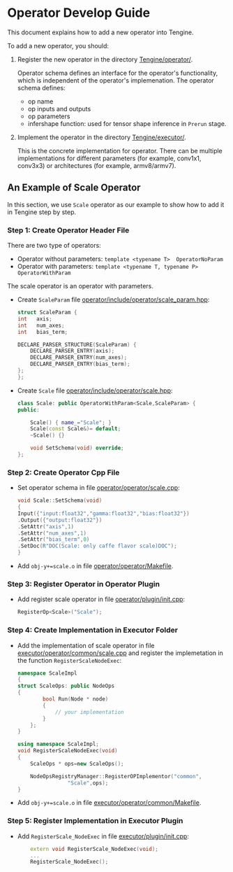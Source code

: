# Operator Develop Guide

This document explains how to add a new operator into Tengine. 

To add a new operator, you should:

1. Register the new operator in the directory [Tengine/operator/](../operator). 

    Operator schema defines an interface for the operator's functionality, which is independent of the operator's implemenation. The operator schema defines:
    * op name
    * op inputs and outputs
    * op parameters
    * infershape function: used for tensor shape inference in `Prerun` stage.


2. Implement the operator in the directory [Tengine/executor/](../executor/operator). 
    
    This is the concrete implementation for operator. There can be multiple implementations for different parameters (for example, conv1x1, conv3x3) or architectures (for example, armv8/armv7). 


## An Example of Scale Operator
In this section, we use `Scale` operator as our example to show how to add it in Tengine step by step.

### Step 1: Create Operator Header File
There are two type of operators:
- Operator without parameters: `template <typename T>  OperatorNoParam`
- Operator with parameters: `template <typename T, typename P> OperatorWithParam`

The scale operator is an operator with parameters.

* Create `ScaleParam` file [operator/include/operator/scale_param.hpp](../operator/include/operator/scale_param.hpp):
    ```c++
    struct ScaleParam {
    int   axis;
    int   num_axes;
    int   bias_term;

    DECLARE_PARSER_STRUCTURE(ScaleParam) {
        DECLARE_PARSER_ENTRY(axis);
        DECLARE_PARSER_ENTRY(num_axes);
        DECLARE_PARSER_ENTRY(bias_term);
    };
    };
    ```
* Create `Scale` file [operator/include/operator/scale.hpp](../operator/include/operator/scale.hpp):
    ```c++
    class Scale: public OperatorWithParam<Scale,ScaleParam> {
    public:

        Scale() { name_="Scale"; }
        Scale(const Scale&)= default;
        ~Scale() {}

        void SetSchema(void) override;
    };
    ```
### **Step 2: Create Operator Cpp File**

* Set operator schema in file [operator/operator/scale.cpp](../operator/operator/scale.cpp):
    ```c++
    void Scale::SetSchema(void)
    {
    Input({"input:float32","gamma:float32","bias:float32"})
    .Output({"output:float32"})
    .SetAttr("axis",1)
    .SetAttr("num_axes",1)
    .SetAttr("bias_term",0)
    .SetDoc(R"DOC(Scale: only caffe flavor scale)DOC");
    }
    ```

* Add `obj-y+=scale.o` in file [operator/operator/Makefile](../operator/operator/Makefile).



### **Step 3: Register Operator in Operator Plugin**
* Add register scale operator in file [operator/plugin/init.cpp](../operator/plugin/init.cpp):
    ```c++
    RegisterOp<Scale>("Scale");
    ```

### **Step 4: Create Implementation in Executor Folder**

* Add the implementation of scale operator in file [executor/operator/common/scale.cpp](../executor/operator/common/scale.cpp) and register the implemetation in the function `RegisterScaleNodeExec`:

    ```c++
    namespace ScaleImpl 
    {
    struct ScaleOps: public NodeOps 
    {
            bool Run(Node * node)
            {
                // your implementation
            }
        };
    }
    
    using namespace ScaleImpl;
    void RegisterScaleNodeExec(void)
    {
        ScaleOps * ops=new ScaleOps();

        NodeOpsRegistryManager::RegisterOPImplementor("common",
                    "Scale",ops);
    }
    ```
* Add `obj-y+=scale.o` in file [executor/operator/common/Makefile](../executor/operator/common/Makefile).

### **Step 5: Register Implementation in Executor Plugin**

* Add `RegisterScale_NodeExec` in file [executor/plugin/init.cpp](../executor/plugin/init.cpp):
    ```c++
        extern void RegisterScale_NodeExec(void);
        ...
        RegisterScale_NodeExec();
    ```


